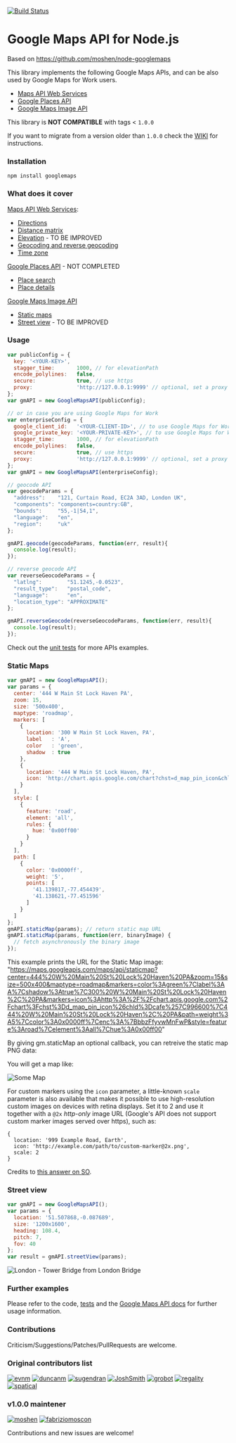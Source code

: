 [![Build Status](https://travis-ci.org/moshen/node-googlemaps.svg?branch=master)](https://travis-ci.org/moshen/node-googlemaps)

# Google Maps API for Node.js

Based on https://github.com/moshen/node-googlemaps

This library implements the following Google Maps APIs, and can be also used by Google Maps for Work users.

* [Maps API Web Services](https://developers.google.com/maps/documentation/webservices/)
* [Google Places API](https://developers.google.com/places/)
* [Google Maps Image API](https://developers.google.com/maps/documentation/imageapis/)

This library is **NOT COMPATIBLE** with tags < `1.0.0`

If you want to migrate from a version older than `1.0.0` check the [WIKI](https://github.com/moshen/node-googlemaps/wiki/Migrate-from-v0.1.20-to-v1.0.x) for instructions.

### Installation

```
npm install googlemaps
```

### What does it cover
[Maps API Web Services](https://developers.google.com/maps/documentation/webservices/):

* [Directions](https://developers.google.com/maps/documentation/directions/)
* [Distance matrix](https://developers.google.com/maps/documentation/distancematrix/)
* [Elevation](https://developers.google.com/maps/documentation/elevation/) - TO BE IMPROVED
* [Geocoding and reverse geocoding](https://developers.google.com/maps/documentation/geocoding)
* [Time zone](https://developers.google.com/maps/documentation/timezone)

[Google Places API](https://developers.google.com/places/) - NOT COMPLETED

* [Place search](https://developers.google.com/places/documentation/search)
* [Place details](https://developers.google.com/places/documentation/details)

[Google Maps Image API](https://developers.google.com/maps/documentation/imageapis/)

* [Static maps](https://developers.google.com/maps/documentation/staticmaps/)
* [Street view](https://developers.google.com/maps/documentation/streetview/) - TO BE IMPROVED


### Usage

```javascript
var publicConfig = {
  key: '<YOUR-KEY>',
  stagger_time:       1000, // for elevationPath
  encode_polylines:   false,
  secure:             true, // use https
  proxy:              'http://127.0.0.1:9999' // optional, set a proxy for HTTP requests
};
var gmAPI = new GoogleMapsAPI(publicConfig);

// or in case you are using Google Maps for Work
var enterpriseConfig = {
  google_client_id:   '<YOUR-CLIENT-ID>', // to use Google Maps for Work
  google_private_key: '<YOUR-PRIVATE-KEY>', // to use Google Maps for Work
  stagger_time:       1000, // for elevationPath
  encode_polylines:   false,
  secure:             true, // use https
  proxy:              'http://127.0.0.1:9999' // optional, set a proxy for HTTP requests
};
var gmAPI = new GoogleMapsAPI(enterpriseConfig);

// geocode API
var geocodeParams = {
  "address":    "121, Curtain Road, EC2A 3AD, London UK",
  "components": "components=country:GB",
  "bounds":     "55,-1|54,1",
  "language":   "en",
  "region":     "uk"
};

gmAPI.geocode(geocodeParams, function(err, result){
  console.log(result);
});

// reverse geocode API
var reverseGeocodeParams = {
  "latlng":        "51.1245,-0.0523",
  "result_type":   "postal_code",
  "language":      "en",
  "location_type": "APPROXIMATE"
};

gmAPI.reverseGeocode(reverseGeocodeParams, function(err, result){
  console.log(result);
});
``` 

Check out the [unit tests](./tree/new-major-version/test/unit/) for more APIs examples.

### Static Maps

```javascript
var gmAPI = new GoogleMapsAPI();
var params = {
  center: '444 W Main St Lock Haven PA',
  zoom: 15,
  size: '500x400',
  maptype: 'roadmap',
  markers: [
    {
      location: '300 W Main St Lock Haven, PA',
      label   : 'A',
      color   : 'green',
      shadow  : true
    },
    {
      location: '444 W Main St Lock Haven, PA',
      icon: 'http://chart.apis.google.com/chart?chst=d_map_pin_icon&chld=cafe%7C996600'
    }
  ],
  style: [
    {
      feature: 'road',
      element: 'all',
      rules: {
        hue: '0x00ff00'
      }
    }
  ],
  path: [
    {
      color: '0x0000ff',
      weight: '5',
      points: [
        '41.139817,-77.454439',
        '41.138621,-77.451596'
      ]
    }
  ]
};
gmAPI.staticMap(params); // return static map URL
gmAPI.staticMap(params, function(err, binaryImage) {
  // fetch asynchronously the binary image
});
```
This example prints the URL for the Static Map image: "https://maps.googleapis.com/maps/api/staticmap?center=444%20W%20Main%20St%20Lock%20Haven%20PA&zoom=15&size=500x400&maptype=roadmap&markers=color%3Agreen%7Clabel%3AA%7Cshadow%3Atrue%7C300%20W%20Main%20St%20Lock%20Haven%2C%20PA&markers=icon%3Ahttp%3A%2F%2Fchart.apis.google.com%2Fchart%3Fchst%3Dd_map_pin_icon%26chld%3Dcafe%257C996600%7C444%20W%20Main%20St%20Lock%20Haven%2C%20PA&path=weight%3A5%7Ccolor%3A0x0000ff%7Cenc%3A%7BbbzFfyvwMnFwP&style=feature%3Aroad%7Celement%3Aall%7Chue%3A0x00ff00"

By giving gm.staticMap an optional callback, you can retreive the static map PNG data:


You will get a map like:

![Some Map](https://maps.googleapis.com/maps/api/staticmap?center=444%20W%20Main%20St%20Lock%20Haven%20PA&zoom=15&size=500x400&maptype=roadmap&markers=color%3Agreen%7Clabel%3AA%7Cshadow%3Atrue%7C300%20W%20Main%20St%20Lock%20Haven%2C%20PA&markers=icon%3Ahttp%3A%2F%2Fchart.apis.google.com%2Fchart%3Fchst%3Dd_map_pin_icon%26chld%3Dcafe%257C996600%7C444%20W%20Main%20St%20Lock%20Haven%2C%20PA&path=weight%3A5%7Ccolor%3A0x0000ff%7Cenc%3A%7BbbzFfyvwMnFwP&style=feature%3Aroad%7Celement%3Aall%7Chue%3A0x00ff00)

For custom markers using the `icon` parameter, a little-known `scale` parameter is also available that makes it possible to use high-resolution custom images on devices  with retina displays. Set it to 2 and use it together with a `@2x` *http-only* image URL (Google's API does not support custom marker images served over https), such as:

```
{
  location: '999 Example Road, Earth',
  icon: 'http://example.com/path/to/custom-marker@2x.png',
  scale: 2
}
```

Credits to [this answer on SO](http://stackoverflow.com/questions/10336646/how-can-i-use-high-resolution-custom-markers-with-the-scale-parameter-in-google/17130379#17130379).

### Street view

```javascript
var gmAPI = new GoogleMapsAPI();
var params = {
  location: '51.507868,-0.087689',
  size: '1200x1600',
  heading: 108.4,
  pitch: 7,
  fov: 40
};
var result = gmAPI.streetView(params);
```

![London - Tower Bridge from London Bridge](https://maps.googleapis.com/maps/api/streetview?location=51.507868,-0.087689&size=1200x1600&heading=108.4&fov=40&pitch=7)

### Further examples

Please refer to the code, [tests](http://github.com/moshen/node-googlemaps/tree/master/test/) and the [Google Maps API docs](http://code.google.com/apis/maps/documentation/webservices/index.html) for further usage information.


### Contributions
Criticism/Suggestions/Patches/PullRequests are welcome.


### Original contributors list

[![evnm](https://secure.gravatar.com/avatar/2a8171b6c385b865e30bf070cf588329?s=50)](https://github.com/evnm)
[![duncanm](https://secure.gravatar.com/avatar/7310945bafb21aa68b18d61d8b9d2d61?s=50)](https://github.com/duncanm)
[![sugendran](https://secure.gravatar.com/avatar/3228aae57c1dc3f657bbc64c26c97b77?s=50)](https://github.com/sugendran)
[![JoshSmith](https://secure.gravatar.com/avatar/b07d5a5f2e75633b2085142250a6762b?s=50)](https://github.com/JoshSmith)
[![grobot](https://secure.gravatar.com/avatar/ba3313effc329919b09bca67827bdf10?s=50)](https://github.com/grobot)
[![regality](https://secure.gravatar.com/avatar/fe513a9e239cebde58187721d67b7505?s=50)](https://github.com/regality)
[![spatical](https://secure.gravatar.com/avatar/a7c5765a4a4dfbf697f728bd75223641?s=50)](https://github.com/spatical)

### v1.0.0 maintener 
[![moshen](https://avatars0.githubusercontent.com/u/168513?v=3&s=50)](https://github.com/moshen)
[![fabriziomoscon](https://avatars1.githubusercontent.com/u/721890?v=3&u=b5079f5258887f4cc9a6de1cbadee230bca8ecc1&s=50)](https://github.com/fabriziomoscon)

Contributions and new issues are welcome!
